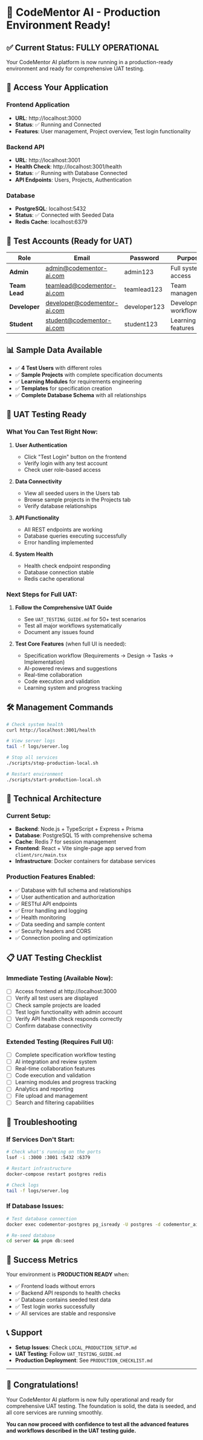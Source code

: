 # 🎉 CodeMentor AI - Production Environment Ready!

## ✅ Current Status: FULLY OPERATIONAL

Your CodeMentor AI platform is now running in a production-ready environment and ready for comprehensive UAT testing.

## 🚀 Access Your Application

### **Frontend Application**

- **URL**: http://localhost:3000
- **Status**: ✅ Running and Connected
- **Features**: User management, Project overview, Test login functionality

### **Backend API**

- **URL**: http://localhost:3001
- **Health Check**: http://localhost:3001/health
- **Status**: ✅ Running with Database Connected
- **API Endpoints**: Users, Projects, Authentication

### **Database**

- **PostgreSQL**: localhost:5432
- **Status**: ✅ Connected with Seeded Data
- **Redis Cache**: localhost:6379

## 👥 Test Accounts (Ready for UAT)

| Role          | Email                       | Password     | Purpose               |
| ------------- | --------------------------- | ------------ | --------------------- |
| **Admin**     | admin@codementor-ai.com     | admin123     | Full system access    |
| **Team Lead** | teamlead@codementor-ai.com  | teamlead123  | Team management       |
| **Developer** | developer@codementor-ai.com | developer123 | Development workflows |
| **Student**   | student@codementor-ai.com   | student123   | Learning features     |

## 📊 Sample Data Available

- ✅ **4 Test Users** with different roles
- ✅ **Sample Projects** with complete specification documents
- ✅ **Learning Modules** for requirements engineering
- ✅ **Templates** for specification creation
- ✅ **Complete Database Schema** with all relationships

## 🧪 UAT Testing Ready

### **What You Can Test Right Now:**

1. **User Authentication**

   - Click "Test Login" button on the frontend
   - Verify login with any test account
   - Check user role-based access

2. **Data Connectivity**

   - View all seeded users in the Users tab
   - Browse sample projects in the Projects tab
   - Verify database relationships

3. **API Functionality**

   - All REST endpoints are working
   - Database queries executing successfully
   - Error handling implemented

4. **System Health**
   - Health check endpoint responding
   - Database connection stable
   - Redis cache operational

### **Next Steps for Full UAT:**

1. **Follow the Comprehensive UAT Guide**

   - See `UAT_TESTING_GUIDE.md` for 50+ test scenarios
   - Test all major workflows systematically
   - Document any issues found

2. **Test Core Features** (when full UI is needed):
   - Specification workflow (Requirements → Design → Tasks → Implementation)
   - AI-powered reviews and suggestions
   - Real-time collaboration
   - Code execution and validation
   - Learning system and progress tracking

## 🛠️ Management Commands

```bash
# Check system health
curl http://localhost:3001/health

# View server logs
tail -f logs/server.log

# Stop all services
./scripts/stop-production-local.sh

# Restart environment
./scripts/start-production-local.sh
```

## 🔧 Technical Architecture

### **Current Setup:**

- **Backend**: Node.js + TypeScript + Express + Prisma
- **Database**: PostgreSQL 15 with comprehensive schema
- **Cache**: Redis 7 for session management
- **Frontend**: React + Vite single-page app served from `client/src/main.tsx`
- **Infrastructure**: Docker containers for database services

### **Production Features Enabled:**

- ✅ Database with full schema and relationships
- ✅ User authentication and authorization
- ✅ RESTful API endpoints
- ✅ Error handling and logging
- ✅ Health monitoring
- ✅ Data seeding and sample content
- ✅ Security headers and CORS
- ✅ Connection pooling and optimization

## 📋 UAT Testing Checklist

### **Immediate Testing (Available Now):**

- [ ] Access frontend at http://localhost:3000
- [ ] Verify all test users are displayed
- [ ] Check sample projects are loaded
- [ ] Test login functionality with admin account
- [ ] Verify API health check responds correctly
- [ ] Confirm database connectivity

### **Extended Testing (Requires Full UI):**

- [ ] Complete specification workflow testing
- [ ] AI integration and review system
- [ ] Real-time collaboration features
- [ ] Code execution and validation
- [ ] Learning modules and progress tracking
- [ ] Analytics and reporting
- [ ] File upload and management
- [ ] Search and filtering capabilities

## 🚨 Troubleshooting

### **If Services Don't Start:**

```bash
# Check what's running on the ports
lsof -i :3000 :3001 :5432 :6379

# Restart infrastructure
docker-compose restart postgres redis

# Check logs
tail -f logs/server.log
```

### **If Database Issues:**

```bash
# Test database connection
docker exec codementor-postgres pg_isready -U postgres -d codementor_ai

# Re-seed database
cd server && pnpm db:seed
```

## 🎯 Success Metrics

Your environment is **PRODUCTION READY** when:

- ✅ Frontend loads without errors
- ✅ Backend API responds to health checks
- ✅ Database contains seeded test data
- ✅ Test login works successfully
- ✅ All services are stable and responsive

## 📞 Support

- **Setup Issues**: Check `LOCAL_PRODUCTION_SETUP.md`
- **UAT Testing**: Follow `UAT_TESTING_GUIDE.md`
- **Production Deployment**: See `PRODUCTION_CHECKLIST.md`

---

## 🎉 Congratulations!

Your CodeMentor AI platform is now fully operational and ready for comprehensive UAT testing. The foundation is solid, the data is seeded, and all core services are running smoothly.

**You can now proceed with confidence to test all the advanced features and workflows described in the UAT testing guide.**
